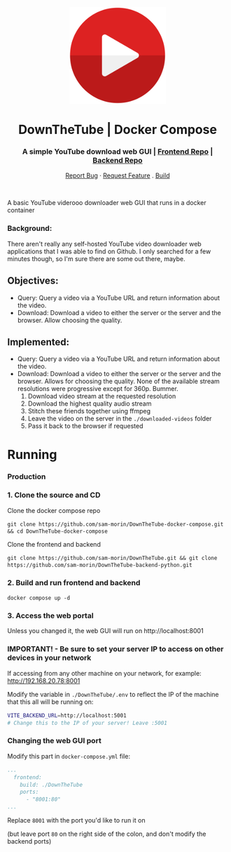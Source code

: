 
<div align="center">
  <img src="./play-button-4210.svg" alt="Logo" width="220">

  <h1 align="center">DownTheTube | Docker Compose</h1>

  <!-- [![Docker Image CI](https://github.com/sam-morin/ArcorOCR-frontend/actions/workflows/docker-image.yml/badge.svg?branch=main)](https://github.com/sam-morin/ArcorOCR-frontend/actions/workflows/docker-image.yml)
[![Known Vulnerabilities](https://snyk.io/test/github/dwyl/hapi-auth-jwt2/badge.svg?targetFile=package.json&style=flat-square)](https://snyk.io/test/github/dwyl/hapi-auth-jwt2?targetFile=package.json)
[![Production Status](https://img.shields.io/badge/Production_Status-active-green)](https://arcorocr.com) -->

  <p align="center">
    <h3>A simple YouTube download web GUI | <a href="https://github.com/sam-morin/DownTheTube">Frontend Repo</a> | <a href="https://github.com/sam-morin/DownTheTube-python-backend">Backend Repo</a></h3>
    <a href="https://github.com/sam-morin/DownTheTube/issues">Report Bug</a>
    ·
    <a href="https://github.com/sam-morin/DownTheTube/issues">Request Feature</a>
    .
    <a href="#running">Build</a>
  </p>
</div>

<br/>

A basic YouTube viderooo downloader web GUI that runs in a docker container

### Background:
There aren't really any self-hosted YouTube video downloader web applications that I was able to find on Github. I only searched for a few minutes though, so I'm sure there are some out there, maybe.

## Objectives:
- Query: 
    Query a video via a YouTube URL and return information about the video.
- Download:
    Download a video to either the server or the server and the browser. Allow choosing the quality.


## Implemented:
- Query:
    Query a video via a YouTube URL and return information about the video.
- Download:
    Download a video to either the server or the server and the browser. Allows for choosing the quality.
    None of the available stream resolutions were progressive except for 360p. Bummer.
    1. Download video stream at the requested resolution
    2. Download the highest quality audio stream
    3. Stitch these friends together using ffmpeg
    4. Leave the video on the server in the `./downloaded-videos` folder
    5. Pass it back to the browser if requested

# Running

### Production

### 1. Clone the source and CD

Clone the docker compose repo
```shell
git clone https://github.com/sam-morin/DownTheTube-docker-compose.git && cd DownTheTube-docker-compose
```

Clone the frontend and backend
```shell
git clone https://github.com/sam-morin/DownTheTube.git && git clone https://github.com/sam-morin/DownTheTube-backend-python.git
```

### 2. Build and run frontend and backend

```shell
docker compose up -d
```

### 3. Access the web portal 

Unless you changed it, the web GUI will run on http://localhost:8001

### IMPORTANT! - Be sure to set your server IP to access on other devices in your network

If accessing from any other machine on your network, for example: http://192.168.20.78:8001

Modify the variable in `./DownTheTube/.env` to reflect the IP of the machine that this all will be running on:
```sh
VITE_BACKEND_URL=http://localhost:5001
# Change this to the IP of your server! Leave :5001
```

### Changing the web GUI port

Modify this part in `docker-compose.yml` file:
```yml
...
  frontend:
    build: ./DownTheTube
    ports:
      - "8001:80"
...
```
Replace `8001` with the port you'd like to run it on 

(but leave port `80` on the right side of the colon, and don't modify the backend ports)